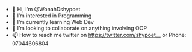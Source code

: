 - 👋 Hi, I’m @WonahDshypoet
- 👀 I’m interested in Programming
- 🌱 I’m currently learning Web Dev
- 💞️ I’m looking to collaborate on anything involving OOP
- 📫 How to reach me twitter on https://twitter.com/shypoet__ or Phone: 07044606804

<!---
WonahDshypoet/WonahDshypoet is a ✨ special ✨ repository because its `README.md` (this file) appears on your GitHub profile.
You can click the Preview link to take a look at your changes.
--->
